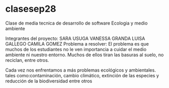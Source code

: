 # clasesep28
Clase de media tecnica de desarrollo de software 
Ecologia y medio ambiente 


Integrantes del proyecto: 
SARA USUGA VANESSA GRANDA LUISA GALLEGO CAMILA GOMEZ
Problema a resolver: El problema es que muchos de los estudiantes no le ven
importancia a cuidar el medio ambiente ni nuestro
entorno. Muchos de ellos tiran las basuras al suelo, no
reciclan, entre otros.

Cada vez nos enfrentamos a más problemas ecológicos y
ambientales. tales como:contaminación, cambio climático,
extinción de las especies y reducción de la biodiversidad
entre otros
